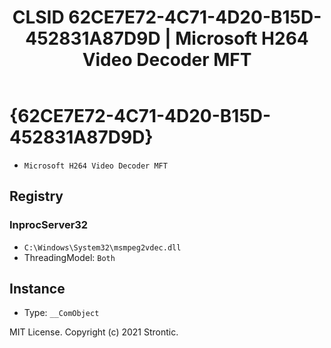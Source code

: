 ﻿---
title: "CLSID 62CE7E72-4C71-4D20-B15D-452831A87D9D | Microsoft H264 Video Decoder MFT"
excerpt: What is COM-Object CLSID 62CE7E72-4C71-4D20-B15D-452831A87D9D?
---

# {62CE7E72-4C71-4D20-B15D-452831A87D9D}

* `Microsoft H264 Video Decoder MFT`

## Registry


### InprocServer32

* `C:\Windows\System32\msmpeg2vdec.dll`
* ThreadingModel: `Both`

## Instance

* Type: `__ComObject`

MIT License. Copyright (c) 2021 Strontic.


